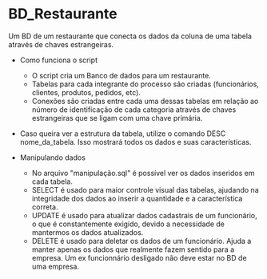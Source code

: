 # BD_Restaurante
Um BD de um restaurante que conecta os dados da coluna de uma tabela através de chaves estrangeiras.

* Como funciona o script
  - O script cria um Banco de dados para um restaurante.
  - Tabelas para cada integrante do processo são criadas (funcionários, clientes, produtos, pedidos, etc).
  - Conexões são criadas entre cada uma dessas tabelas em relação ao número de identificação de cada categoria através de chaves estrangeiras que se ligam com uma chave primária.

* Caso queira ver a estrutura da tabela, utilize o comando DESC nome_da_tabela. Isso mostrará todos os dados e suas características.

* Manipulando dados
  - No arquivo "manipulação.sql" é possível ver os dados inseridos em cada tabela.
  - SELECT é usado para maior controle visual das tabelas, ajudando na integridade dos dados ao inserir a quantidade e a característica correta.
  - UPDATE é usado para atualizar dados cadastrais de um funcionário, o que é constantemente exigido, devido a necessidade de mantermos os dados atualizados.
  - DELETE é usado para deletar os dados de um funcionário. Ajuda a manter apenas os dados que realmente fazem sentido para a empresa. Um ex funcionnário desligado não deve estar no BD de uma empresa.
